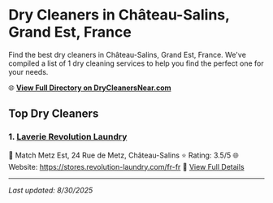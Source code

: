 # Dry Cleaners in Château-Salins, Grand Est, France

Find the best dry cleaners in Château-Salins, Grand Est, France. We've compiled a list of 1 dry cleaning services to help you find the perfect one for your needs.

🌐 **[View Full Directory on DryCleanersNear.com](https://drycleanersnear.com/city/France/Grand%20Est/Ch%C3%A2teau-Salins)**

## Top Dry Cleaners

### 1. [Laverie Revolution Laundry](https://drycleanersnear.com/dryCleaner/68afb89e4e19aac41e8a0f3c/laverie-revolution-laundry)
📍 Match Metz Est, 24 Rue de Metz, Château-Salins
⭐ Rating: 3.5/5
🌐 Website: https://stores.revolution-laundry.com/fr-fr
🔗 [View Full Details](https://drycleanersnear.com/dryCleaner/68afb89e4e19aac41e8a0f3c/laverie-revolution-laundry)


---

*Last updated: 8/30/2025*
